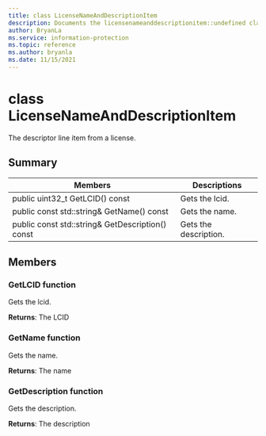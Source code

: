 ```yaml
---
title: class LicenseNameAndDescriptionItem 
description: Documents the licensenameanddescriptionitem::undefined class of the Microsoft Information Protection (MIP) SDK.
author: BryanLa
ms.service: information-protection
ms.topic: reference
ms.author: bryanla
ms.date: 11/15/2021
---
```


# class LicenseNameAndDescriptionItem 
The descriptor line item from a license.
  
## Summary
 Members                        | Descriptions                                
--------------------------------|---------------------------------------------
public uint32_t GetLCID() const  |  Gets the lcid.
public const std::string& GetName() const  |  Gets the name.
public const std::string& GetDescription() const  |  Gets the description.
  
## Members
  
### GetLCID function
Gets the lcid.

  
**Returns**: The LCID
  
### GetName function
Gets the name.

  
**Returns**: The name
  
### GetDescription function
Gets the description.

  
**Returns**: The description